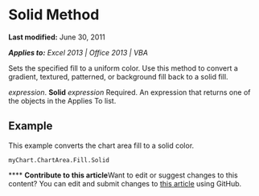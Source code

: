 
# Solid Method

 **Last modified:** June 30, 2011

 _**Applies to:** Excel 2013 | Office 2013 | VBA_

Sets the specified fill to a uniform color. Use this method to convert a gradient, textured, patterned, or background fill back to a solid fill.

 _expression_. **Solid**
 _expression_ Required. An expression that returns one of the objects in the Applies To list.

## Example

This example converts the chart area fill to a solid color.


```
myChart.ChartArea.Fill.Solid
```


****   **Contribute to this article**Want to edit or suggest changes to this content? You can edit and submit changes to  [this article](https://github.com/jhershey00/VBA_Excel_Test/OpenXMLCon/articles/34fcc8d7-df60-2bad-0674-a1b9819509f7.md) using GitHub.

